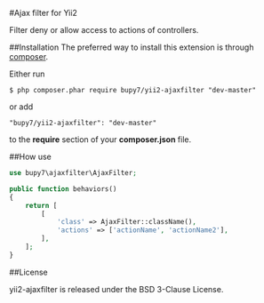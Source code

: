 #Ajax filter for Yii2

Filter deny or allow access to actions of controllers.

##Installation
The preferred way to install this extension is through [composer](http://getcomposer.org/download/).

Either run
```
$ php composer.phar require bupy7/yii2-ajaxfilter "dev-master"
```

or add
```
"bupy7/yii2-ajaxfilter": "dev-master"
```

to the **require** section of your **composer.json** file.

##How use

```php
use bupy7\ajaxfilter\AjaxFilter;

public function behaviors()
{
	return [
		[
			'class' => AjaxFilter::className(),
			'actions' => ['actionName', 'actionName2'],
		],
	];
}
```

##License

yii2-ajaxfilter is released under the BSD 3-Clause License.
